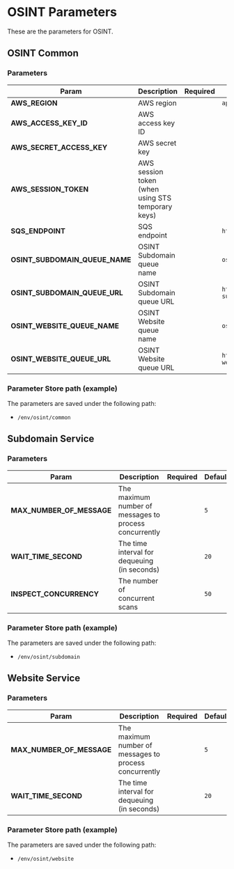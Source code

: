 # OSINT Parameters

These are the parameters for OSINT.

## OSINT Common

### Parameters

| Param | Description | Required | Default |
| --- | --- | --- | --- |
| **AWS_REGION** | AWS region | | `ap-northeast-1` |
| **AWS_ACCESS_KEY_ID** | AWS access key ID | | |
| **AWS_SECRET_ACCESS_KEY** | AWS secret key | | |
| **AWS_SESSION_TOKEN** | AWS session token (when using STS temporary keys) | | |
| **SQS_ENDPOINT** | SQS endpoint | | `http://queue.middleware.svc.cluster.local:9324` |
| **OSINT_SUBDOMAIN_QUEUE_NAME** | OSINT Subdomain queue name | | `osint-subdomain` |
| **OSINT_SUBDOMAIN_QUEUE_URL** | OSINT Subdomain queue URL | | `http://queue.middleware.svc.cluster.local:9324/queue/osint-subdomain` |
| **OSINT_WEBSITE_QUEUE_NAME** | OSINT Website queue name | | `osint-website` |
| **OSINT_WEBSITE_QUEUE_URL** | OSINT Website queue URL | | `http://queue.middleware.svc.cluster.local:9324/queue/osint-website` |

### Parameter Store path (example)

The parameters are saved under the following path:

- `/env/osint/common`

## Subdomain Service

### Parameters

| Param | Description | Required | Default |
| --- | --- | --- | --- |
| **MAX_NUMBER_OF_MESSAGE** | The maximum number of messages to process concurrently | | `5` |
| **WAIT_TIME_SECOND** | The time interval for dequeuing (in seconds) | | `20` |
| **INSPECT_CONCURRENCY** | The number of concurrent scans | | `50` |

### Parameter Store path (example)

The parameters are saved under the following path:

- `/env/osint/subdomain`

## Website Service

### Parameters

| Param | Description | Required | Default |
| --- | --- | --- | --- |
| **MAX_NUMBER_OF_MESSAGE** | The maximum number of messages to process concurrently | | `5` |
| **WAIT_TIME_SECOND** | The time interval for dequeuing (in seconds) | | `20` |

### Parameter Store path (example)

The parameters are saved under the following path:

- `/env/osint/website`